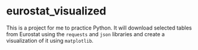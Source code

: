 # eurostat_visualized

This is a project for me to practice Python.
It will download selected tables from Eurostat
using the `requests` and `json` libraries
and create a visualization of it using `matplotlib`.